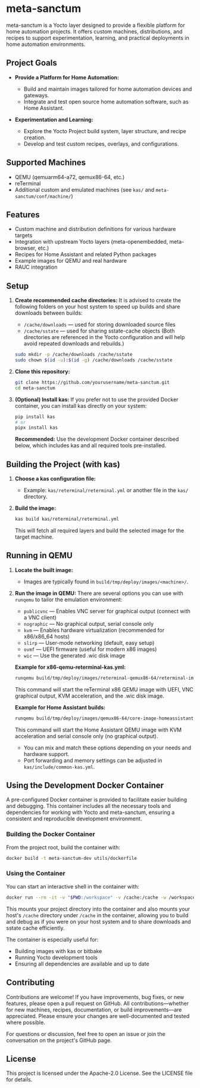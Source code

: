 # meta-sanctum

meta-sanctum is a Yocto layer designed to provide a flexible platform for home automation projects. It offers custom machines, distributions, and recipes to support experimentation, learning, and practical deployments in home automation environments.

## Project Goals

- **Provide a Platform for Home Automation:**

  - Build and maintain images tailored for home automation devices and gateways.
  - Integrate and test open source home automation software, such as Home Assistant.

- **Experimentation and Learning:**
  - Explore the Yocto Project build system, layer structure, and recipe creation.
  - Develop and test custom recipes, overlays, and configurations.

## Supported Machines

- QEMU (qemuarm64-a72, qemux86-64, etc.)
- reTerminal
- Additional custom and emulated machines (see `kas/` and `meta-sanctum/conf/machine/`)

## Features

- Custom machine and distribution definitions for various hardware targets
- Integration with upstream Yocto layers (meta-openembedded, meta-browser, etc.)
- Recipes for Home Assistant and related Python packages
- Example images for QEMU and real hardware
- RAUC integration

## Setup

1. **Create recommended cache directories:**
   It is advised to create the following folders on your host system to speed up builds and share downloads between builds:

   - `/cache/downloads` — used for storing downloaded source files
   - `/cache/sstate` — used for sharing sstate-cache objects
     (Both directories are referenced in the Yocto configuration and will help avoid repeated downloads and rebuilds.)

   ```sh
   sudo mkdir -p /cache/downloads /cache/sstate
   sudo chown $(id -u):$(id -g) /cache/downloads /cache/sstate
   ```

2. **Clone this repository:**

   ```sh
   git clone https://github.com/yourusername/meta-sanctum.git
   cd meta-sanctum
   ```

3. **(Optional) Install kas:**
   If you prefer not to use the provided Docker container, you can install kas directly on your system:

   ```sh
   pip install kas
   # or
   pipx install kas
   ```

   **Recommended:** Use the development Docker container described below, which includes kas and all required tools pre-installed.

## Building the Project (with kas)

1. **Choose a kas configuration file:**
   - Example: `kas/reterminal/reterminal.yml` or another file in the `kas/` directory.
2. **Build the image:**

   ```sh
   kas build kas/reterminal/reterminal.yml
   ```

   This will fetch all required layers and build the selected image for the target machine.

## Running in QEMU

1. **Locate the built image:**

   - Images are typically found in `build/tmp/deploy/images/<machine>/`.

2. **Run the image in QEMU:**
   There are several options you can use with `runqemu` to tailor the emulation environment:

   - `publicvnc` — Enables VNC server for graphical output (connect with a VNC client)
   - `nographic` — No graphical output, serial console only
   - `kvm` — Enables hardware virtualization (recommended for x86/x86_64 hosts)
   - `slirp` — User-mode networking (default, easy setup)
   - `ovmf` — UEFI firmware (useful for modern x86 images)
   - `wic` — Use the generated .wic disk image

   **Example for x86-qemu-reterminal-kas.yml:**

   ```sh
   runqemu build/tmp/deploy/images/reterminal-qemux86-64/reterminal-image.qemuboot.conf slirp ovmf kvm publicvnc wic
   ```

   This command will start the reTerminal x86 QEMU image with UEFI, VNC graphical output, KVM acceleration, and the .wic disk image.

   **Example for Home Assistant builds:**

   ```sh
   runqemu build/tmp/deploy/images/qemux86-64/core-image-homeassistant-full.qemuboot.conf slirp kvm nographic
   ```

   This command will start the Home Assistant QEMU image with KVM acceleration and serial console only (no graphical output).

   - You can mix and match these options depending on your needs and hardware support.
   - Port forwarding and memory settings can be adjusted in `kas/include/common-kas.yml`.

## Using the Development Docker Container

A pre-configured Docker container is provided to facilitate easier building and debugging. This container includes all the necessary tools and dependencies for working with Yocto and meta-sanctum, ensuring a consistent and reproducible development environment.

### Building the Docker Container

From the project root, build the container with:

```sh
docker build -t meta-sanctum-dev utils/dockerfile
```

### Using the Container

You can start an interactive shell in the container with:

```sh
docker run --rm -it -v "$PWD:/workspace" -v /cache:/cache -w /workspace meta-sanctum-dev /bin/bash
```

This mounts your project directory into the container and also mounts your host's `/cache` directory under `/cache` in the container, allowing you to build and debug as if you were on your host system and to share downloads and sstate cache efficiently.

The container is especially useful for:

- Building images with kas or bitbake
- Running Yocto development tools
- Ensuring all dependencies are available and up to date

## Contributing

Contributions are welcome! If you have improvements, bug fixes, or new features, please open a pull request on GitHub. All contributions—whether for new machines, recipes, documentation, or build improvements—are appreciated. Please ensure your changes are well-documented and tested where possible.

For questions or discussion, feel free to open an issue or join the conversation on the project's GitHub page.

## License

This project is licensed under the Apache-2.0 License. See the LICENSE file for details.
